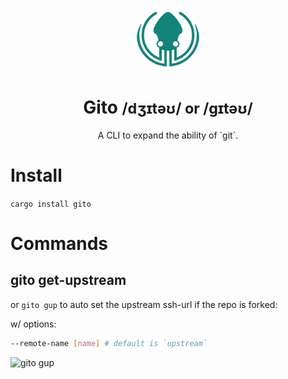 <p align="center"><img src="./public/gito.svg" alt="gito logo" width="100" style="border-radius:50%" /></p>

<h1 align="center">Gito <small>/dʒɪtəʊ/ or /gɪtəʊ/</small></h1>

<p align="center">
A CLI to expand the ability of `git`.
</p>

# Install

`cargo install gito`

# Commands

## gito get-upstream

or `gito gup` to auto set the upstream ssh-url if the repo is forked:

w/ options:

```bash
--remote-name [name] # default is `upstream`
```

![gito gup](https://user-images.githubusercontent.com/49113249/231788513-3a51e36f-801f-405d-b0dd-763cef906297.gif)
